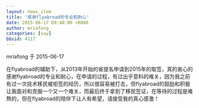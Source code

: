 ```yaml
---
layout: news_item
title: '感谢flyabroad的专业和耐心'
date: 2015-06-17 09:40:00 +0800
author: mriafong
categories: [say]
bbsid: 4117
---
```


mriafong 于 2015-06-17

在flyabroad的辅助下，从2013年开始的省提名申请到2015年的取签，真的衷心的感谢flyabroad的专业和耐心，在申请的过程，有过出乎意料的难关，因为我之前有过一次技术移民被拒签的经历，所以很容易被打击，但flyabroad的鼓励和积极让我面对和克服一个又一个难关，而最后终于拿到了移民签证，在等待的过程是难熬的，但在flyabroad的陪伴下让人有希望，请接受我的真心感激！

